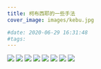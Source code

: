 ```yaml
---
title: 柯布西耶的一些手法
cover_image: images/kebu.jpg

#date: 2020-06-29 16:31:48
#tags:
---
```

![](/imgs/shougao1.png)
![](/imgs/shougao2.png)
![](/imgs/shougao3.png)
![](/imgs/shougao4.png)
![](/imgs/shougao5.png)
![](/imgs/shougao6.png)
![](/imgs/shougao7.png)
![](/imgs/shougao8.png)
